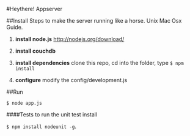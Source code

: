 #Heythere! Appserver



##Install
Steps to make the server running like a horse. Unix Mac Osx Guide.

1. __install node.js__ http://nodejs.org/download/

2. __install couchdb__

4. __install dependencies__
clone this repo, cd into the folder, type `$ npm install`
 
5. __configure__ modify the config/development.js

##Run

`$ node app.js`

####Tests
to run the unit test install 

`$ npm install nodeunit -g`.


